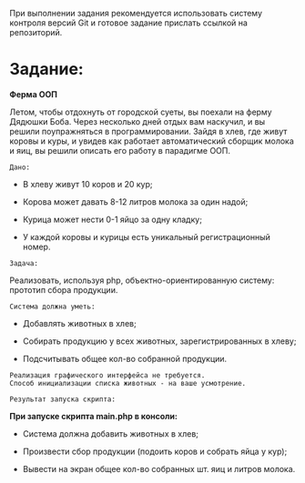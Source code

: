 При выполнении задания рекомендуется использовать систему контроля версий Git и готовое задание прислать ссылкой на репозиторий.

# Задание:

**Ферма ООП**

Летом, чтобы отдохнуть от городской суеты, вы поехали на ферму Дядюшки Боба. Через несколько дней отдых вам наскучил, и вы решили поупражняться в программировании. Зайдя в хлев, где живут коровы и куры, и увидев как работает автоматический сборщик молока и яиц, вы решили описать его работу в парадигме ООП.

`Дано:`

* В хлеву живут 10 коров и 20 кур;

* Корова может давать 8-12 литров молока за один надой;

* Курица может нести 0-1 яйцо за одну кладку;

* У каждой коровы и курицы есть уникальный регистрационный номер.

`Задача:`

Реализовать, используя php, объектно-ориентированную систему: прототип сбора продукции. 

`Система должна уметь:`

* Добавлять животных в хлев;

* Собирать продукцию у всех животных, зарегистрированных в хлеву;

* Подсчитывать общее кол-во собранной продукции.

~~~~
Реализация графического интерфейса не требуется.  
Способ инициализации списка животных - на ваше усмотрение.
~~~~

`Результат запуска скрипта:`

**При запуске скрипта main.php в консоли:**

* Система должна добавить животных в хлев;

* Произвести сбор продукции (подоить коров и собрать яйца у кур);

* Вывести на экран общее кол-во собранных шт. яиц и литров молока.
